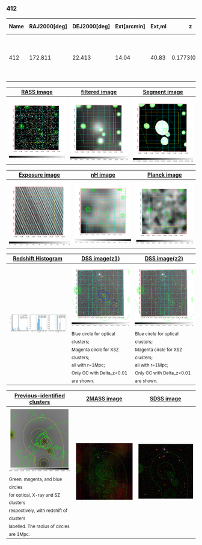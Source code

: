 <div STYLE="page-break-after: always;"></div>

### 412

|Name|RAJ2000[deg]|DEJ2000[deg] |Ext[arcmin]| Ext,ml | z | z_src| C|GC(XSZ,Delta_z<0.01)| GC(OPT,Delta_z<0.01)|GC| R_sig[arcmin] | R500[arcmin] | R500[Mpc]| CRsig[c/s] | CR500[c/s] |L500[1E44 erg/s]|F500[1E-12 erg/s/cm^2]| M500[1E14 Msun]|Tx[keV]|Cnt_sig|Beta|Rc[arcmin]|Comment|Alias|
|---|---|---|---|---|---|------|---|--------|---------|----------|---|---|---|---|---|---|---|---|---|---|---|---|---|---|
|412| 172.811| 22.413| 14.04| 40.83| 0.1773(0.005)| z1,| G| -| -| A, C, N, W| 12.212| 4.960| 0.892| 0.079(0.033)| 0.072(0.030)| 1.262(1.203)| 1.435(1.368)| 2.41(1.13)| 3.90(1.16)| 47.8| 0.581(-0.062+0.159)| 5.210(-0.789+1.608)| An Abell cluster with no $z$ and offset = 1.22 Mpc(6.72 arcmin)| t520|

|[RASS image](../image/412/412_img.pdf)|[filtered image](../image/412/412_fil.pdf)|[Segment image](../image/412/412_seg.pdf)|
|-------------------|--------------------|-------------------|
| <img src="../image/412/412_img.png" width="300">  | <img src="../image/412/412_fil.png" width="300">   | <img src="../image/412/412_seg.png" width="300">  |

|[Exposure image](../image/412/412_mex.pdf)| [nH image](../image/412/412_nh.pdf)| [Planck image](../image/412/412_p.pdf)|
|-------------------|--------------------|-------------------|
|<img src="../image/412/412_mex.png" width="300">   | <img src="../image/412/412_nh.png" width="300">    | <img src="../image/412/412_p.png" width="300"> |

|[Redshift Histogram](../image/412/412_zg.pdf) | [DSS image(z1)](../image/412/412_dss_z1.pdf)      |  [DSS image(z2)](../image/412/412_dss_z2.pdf)    |
|-------------------|--------------------|-------------------|
|<img src="../image/412/412_zg.png" width="300"> |<img src="../image/412/412_dss_z1.png" width="300"> <sub><br>Blue circle for optical clusters; <br>Magenta circle for XSZ clusters; <br>all with r=1Mpc; <br>Only GC with Delta_z<0.01 are shown. </sub>| <img src="../image/412/412_dss_z2.png" width="300"><sub><br>Blue circle for optical clusters; <br>Magenta circle for XSZ clusters; <br>all with r=1Mpc; <br>Only GC with Delta_z<0.01 are shown. </sub> |

|[Previous-identified clusters](../image/412/412_gc.pdf) | [2MASS image](../image/412/412_2mass.pdf)      |[SDSS image](../image/412/412_sdss.pdf)   |
|-------------------|-------------------|-------------------|
|<img src=../image/412/412_gc.png width="300"> <br><sub>Green, magenta, and blue circles <br>for optical, X-ray and SZ clusters <br>respectively, with redshift of clusters <br>labelled. The radius of circles <br>are 1Mpc.</sub>|<img src="../image/412/412_2mass.png" width="300">  | <img src="../image/412/412_sdss.png" width="300">  |




